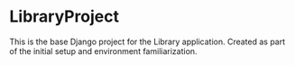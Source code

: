 # LibraryProject

This is the base Django project for the Library application. Created as part of the initial setup and environment familiarization.
